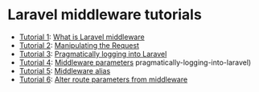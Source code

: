 # Laravel middleware tutorials

- [Tutorial 1](./tutorials/tutorial_1/README.md): [What is Laravel middleware](https://howtocodewell.net/tutorial/what-is-laravel-middleware)
- [Tutorial 2](./tutorials/tutorial_2/README.md): [Manipulating the Request](https://howtocodewell.net/tutorial/laravel-manipulating-the-request-using-middleware)
- [Tutorial 3](./tutorials/tutorial_3/README.md): [Pragmatically logging into Laravel](https://howtocodewell.net/tutorial/pragmatically-logging-into-laravel)
- [Tutorial 4](./tutorials/tutorial_4/README.md): [Middleware parameters](https://howtocodewell.net/tutorial/laravel-middleware-parameters)
pragmatically-logging-into-laravel)
- [Tutorial 5](./tutorials/tutorial_5/README.md): [Middleware alias](https://howtocodewell.net/tutorial/laravel-middleware-alias)
- [Tutorial 6](./tutorials/tutorial_6/README.md): [Alter route parameters from middleware](https://howtocodewell.net/tutorial/laravel-middleware-route-parameters)